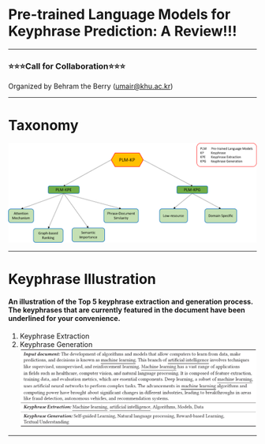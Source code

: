 # Pre-trained Language Models for Keyphrase Prediction: A Review!!!
---
### ⭐️⭐️⭐️Call for Collaboration⭐️⭐️⭐️
Organized by Behram the Berry (umair@khu.ac.kr)
***
# Taxonomy
![Main Taxonomy](https://github.com/BehramtheBerry/PLM-KP_Survey/blob/main/Main_Taxo.png)
***
# Keyphrase Illustration
#### An illustration of the Top 5 keyphrase extraction and generation process. The keyphrases that are currently featured in the document have been underlined for your convenience.
1. Keyphrase Extraction
2. Keyphrase Generation
![Keyphrase Example](https://github.com/BehramtheBerry/PLM-KP_Survey/blob/main/Keyphrase_Example.png)
***


